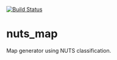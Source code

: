 [![Build Status](https://travis-ci.org/tmhoff/nuts_map.svg?branch=master)](https://travis-ci.org/tmhoff/nuts_map)

# nuts_map

Map generator using NUTS classification.
